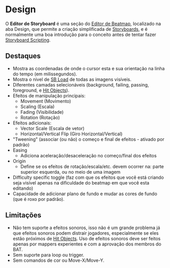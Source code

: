 # Design

O **Editor de Storyboard** é uma seção do [Editor de Beatmap](/wiki/Beatmap_Editor), localizado na aba Design, que permite a criação simplificada de [Storyboards](/wiki/Storyboard), e é normalmente uma boa introdução para o conceito antes de tentar fazer [Storyboard Scripting](/wiki/Storyboard/Scripting).

## Destaques

- Mostra as coordenadas de onde o cursor esta e sua orientação na linha do tempo (em milissegundos).
- Mostra o nivel de [SB Load](/wiki/Beatmap_Editor/SB_Load) de todas as imagens visíveis.
- Diferentes camadas selecionáveis (background, failing, passing, foreground, e [Hit Objects](/wiki/Hit_Objects)).
- Efeitos de manipulação principais:
  - Movement (Movimento)
  - Scaling (Escala)
  - Fading (Visibilidade)
  - Rotation (Rotação)
- Efeitos adicionais:
  - Vector Scale (Escala de vetor)
  - Horizontal/Vertical Flip (Giro Horizontal/Vertical)
- "Tweening" (associar (ou não) o começo e final de efeitos - ativado por padrão)
- Easing
  - Adiciona aceleração/desaceleração no começo/final dos efeitos
- Origin
  - Define se os efeitos de rotação/escala/etc. devem ocorrer na: parte superior esquerda, ou no meio de uma imagem
- Difficulty specific toggle (faz com que os efeitos que você está criando seja visível apenas na dificuldade do beatmap em que você esta editando)
- Capacidade de adicionar plano de fundo e mudar as cores de fundo (que é roxo por padrão).

## Limitações

- Não tem suporte a efeitos sonoros, isso não é um grande problema já que efeitos sonoros podem distrair jogadores, especialmente se eles estão próximos de [Hit Objects](/wiki/Hit_Objects). Uso de efeitos sonoros deve ser feitos apenas por mappers experientes e com a aprovação dos membros do BAT.
- Sem suporte para loop ou trigger.
- Sem comandos de cor ou Move-X/Move-Y.
